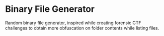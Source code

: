 # Binary File Generator

Random binary file generator, inspired while creating forensic CTF challenges to obtain more obfuscation on folder contents while listing files.